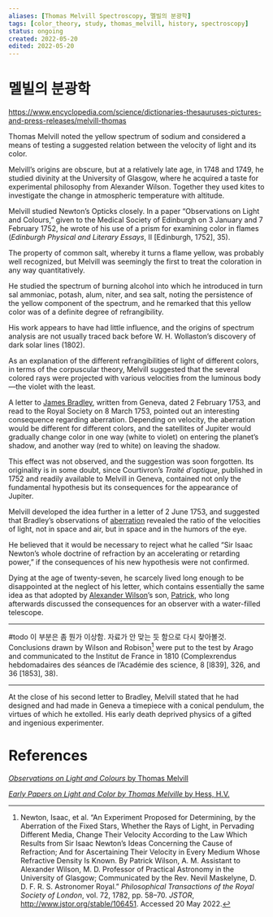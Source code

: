 ```yaml
---
aliases: [Thomas Melvill Spectroscopy, 멜빌의 분광학]
tags: [color_theory, study, thomas_melvill, history, spectroscopy]
status: ongoing
created: 2022-05-20
edited: 2022-05-20
---
```


# 멜빌의 분광학
https://www.encyclopedia.com/science/dictionaries-thesauruses-pictures-and-press-releases/melvill-thomas

Thomas Melvill noted the yellow spectrum of sodium and considered a means of testing a suggested relation between the velocity of light and its color.

Melvill’s origins are obscure, but at a relatively late age, in 1748 and 1749, he studied divinity at the University of Glasgow, where he acquired a taste for experimental philosophy from Alexander Wilson. Together they used kites to investigate the change in atmospheric temperature with altitude.

Melvill studied Newton’s Opticks closely. In a paper “Observations on Light and Colours,” given to the Medical Society of Edinburgh on 3 January and 7 February 1752, he wrote of his use of a prism for examining color in flames (_Edinburgh Physical and Literary Essays_, II \[Edinburgh, 1752], 35).

The property of common salt, whereby it turns a flame yellow, was probably well recognized, but Melvill was seemingly the first to treat the coloration in any way quantitatively.

He studied the spectrum of burning alcohol into which he introduced in turn sal ammoniac, potash, alum, niter, and sea salt, noting the persistence of the yellow component of the spectrum, and he remarked that this yellow color was of a definite degree of refrangibility.

His work appears to have had little influence, and the origins of spectrum analysis are not usually traced back before W. H. Wollaston’s discovery of dark solar lines (1802).

As an explanation of the different refrangibilities of light of different colors, in terms of the corpuscular theory, Melvill suggested that the several colored rays were projected with various velocities from the luminous body—the violet with the least.

A letter to [James Bradley](https://en.wikipedia.org/wiki/James_Bradley), written from Geneva, dated 2 February 1753, and read to the Royal Society on 8 March 1753, pointed out an interesting consequence regarding aberration. Depending on velocity, the aberration would be different for different colors, and the satellites of Jupiter would gradually change color in one way (white to violet) on entering the planet’s shadow, and another way (red to white) on leaving the shadow.

This effect was not observed, and the suggestion was soon forgotten. Its originality is in some doubt, since Courtivron’s _Traité d’optique_, published in 1752 and readily available to Melvill in Geneva, contained not only the fundamental hypothesis but its consequences for the appearance of Jupiter.

Melvill developed the idea further in a letter of 2 June 1753, and suggested that Bradley’s observations of [aberration](https://en.wikipedia.org/wiki/Aberration_(astronomy)) revealed the ratio of the velocities of light, not in space and air, but in space and in the humors of the eye.

He believed that it would be necessary to reject what he called “Sir Isaac Newton’s whole doctrine of refraction by an accelerating or retarding power,” if the consequences of his new hypothesis were not confirmed.

Dying at the age of twenty-seven, he scarcely lived long enough to be disappointed at the neglect of his letter, which contains essentially the same idea as that adopted by [Alexander Wilson](https://en.wikipedia.org/wiki/Alexander_Wilson_(ornithologist))’s son, [Patrick](https://en.wikipedia.org/wiki/Patrick_Wilson_(astronomer)), who long afterwards discussed the consequences for an observer with a water-filled telescope.

----

#todo 이 부분은 좀 뭔가 이상함. 자료가 안 맞는 듯 함으로 다시 찾아볼것.
Conclusions drawn by Wilson and Robison[^1] were put to the test by Arago and communicated to the Institut de France in 1810 (Complexrendus hebdomadaires des séances de l’Académie des science, 8 \[l839], 326, and 36 \[1853], 38).

----

At the close of his second letter to Bradley, Melvill stated that he had designed and had made in Geneva a timepiece with a conical pendulum, the virtues of which he extolled. His early death deprived physics of a gifted and ingenious experimenter.


[^1]: Newton, Isaac, et al. “An Experiment Proposed for Determining, by the Aberration of the Fixed Stars, Whether the Rays of Light, in Pervading Different Media, Change Their Velocity According to the Law Which Results from Sir Isaac Newton’s Ideas Concerning the Cause of Refraction; And for Ascertaining Their Velocity in Every Medium Whose Refractive Density Is Known. By Patrick Wilson, A. M. Assistant to Alexander Wilson, M. D. Professor of Practical Astronomy in the University of Glasgow; Communicated by the Rev. Nevil Maskelyne, D. D. F. R. S. Astronomer Royal.” _Philosophical Transactions of the Royal Society of London_, vol. 72, 1782, pp. 58–70. _JSTOR_, http://www.jstor.org/stable/106451. Accessed 20 May 2022.

# References
[_Observations on Light and Colours_ by Thomas Melvill](https://adsabs.harvard.edu/full/1914JRASC...8..231M)

[_Early Papers on Light and Color by Thomas Melville_ by Hess, H.V.](https://adsabs.harvard.edu/full/1914PPCAS...4...22H)